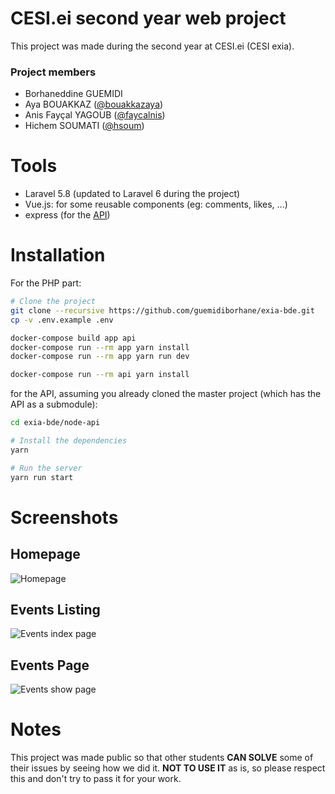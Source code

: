 # CESI.ei second year web project
This project was made during the second year at CESI.ei (CESI exia).

### Project members
* Borhaneddine GUEMIDI
* Aya BOUAKKAZ ([@bouakkazaya](https://github.com/bouakkazaya))
* Anis Fayçal YAGOUB ([@faycalnis](https://github.com/faycalnis))
* Hichem SOUMATI ([@hsoum](https://github.com/hsoum))

# Tools
* Laravel 5.8 (updated to Laravel 6 during the project)
* Vue.js: for some reusable components (eg: comments, likes, ...)
* express (for the [API](https://github.com/hsoum/exia-bde-api))

# Installation
For the PHP part:
```bash
# Clone the project
git clone --recursive https://github.com/guemidiborhane/exia-bde.git
cp -v .env.example .env

docker-compose build app api
docker-compose run --rm app yarn install
docker-compose run --rm app yarn run dev

docker-compose run --rm api yarn install
```

for the API, assuming you already cloned the master project (which has the API as a submodule):
```bash
cd exia-bde/node-api

# Install the dependencies
yarn

# Run the server
yarn run start
```

# Screenshots

## Homepage

![Homepage](screenshots/homepage.png?raw=true)

## Events Listing

![Events index page](screenshots/events@index.png?raw=true)

## Events Page

![Events show page](screenshots/events@show.png?raw=true)

# Notes
This project was made public so that other students **CAN SOLVE** some of their issues by seeing how we did it. **NOT TO USE IT** as is, so please respect this and don't try to pass it for your work.
